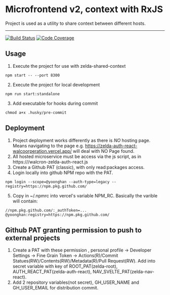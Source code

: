 # Microfrontend v2, context with RxJS

Project is used as a utility to share context between different hosts.

---

[![Build Status][build-badge]][build]
[![Code Coverage][coverage-badge]][coverage]

## Usage

1. Execute the project for use with zelda-shared-context

```
npm start -- --port 8300
```

2. Execute the project for local development

```
npm run start:standalone
```

3. Add executable for hooks during commit

```
chmod a+x .husky/pre-commit
```

## Deployment

1. Project deployment works differently as there is _NO_ hosting page. Means navigating to the page e.g. https://zelda-auth-react-walcoorperation.vercel.app/ will deal with NO Page found.
2. All hosted microservice must be access via the js script, as in https://<host>/walcron-zelda-auth-react.js
3. Create a Github PAT (classic), with only read:packages access.
4. Login locally into github NPM repo with the PAT.

`npm login --scope=@yoonghan --auth-type=legacy --registry=https://npm.pkg.github.com/`

5. Copy in ~/.npmrc into vercel's variable NPM_RC. Basically the varible will contain:

```
//npm.pkg.github.com/:_authToken=...
@yoonghan:registry=https://npm.pkg.github.com/
```

## Github PAT granting permission to push to external projects

1. Create a PAT with these permission , personal profile -> Developer Settings -> Fine Grain Token -> Actions(R)/Commit Statues(RW)/Contents(RW)/Metadata(R)/Pull Request(RW). Add into secret variable with key of ROOT_PAT(zelda-root), AUTH_REACT_PAT(zelda-auth-react), NAV_SVELTE_PAT(zelda-nav-react).
2. Add 2 repository variables(not secret), GH_USER_NAME and GH_USER_EMAIL for distribution commit.

[build-badge]: https://img.shields.io/github/actions/workflow/status/yoonghan/zelda-shared-context-rxjs/pull-request.yml
[build]: https://github.com/yoonghan/zelda-shared-context-rxjs/actions?query=workflow
[coverage-badge]: https://img.shields.io/codecov/c/github/yoonghan/zelda-shared-context-rxjs.svg?style=flat-square
[coverage]: https://codecov.io/gh/yoonghan/zelda-shared-context-rxjs
